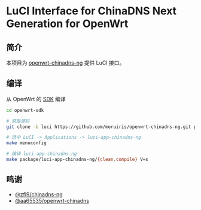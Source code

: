 # LuCI Interface for ChinaDNS Next Generation for OpenWrt

## 简介

本项目为 [openwrt-chinadns-ng](https://github.com/pexcn/openwrt-chinadns-ng) 提供 LuCI 接口。

## 编译

从 OpenWrt 的 [SDK](https://openwrt.org/docs/guide-developer/obtain.firmware.sdk) 编译
```bash
cd openwrt-sdk

# 获取源码
git clone -b luci https://github.com/moruiris/openwrt-chinadns-ng.git package/luci-app-chinadns-ng

# 选中 LuCI -> Applications -> luci-app-chinadns-ng
make menuconfig

# 编译 luci-app-chinadns-ng
make package/luci-app-chinadns-ng/{clean,compile} V=s
```

## 鸣谢

- [@zfl9/chinadns-ng](https://github.com/zfl9/chinadns-ng)
- [@aa65535/openwrt-chinadns](https://github.com/aa65535/openwrt-chinadns)
